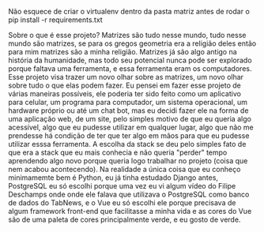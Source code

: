 Não esquece de criar o virtualenv dentro da pasta matriz antes de rodar
o pip install -r requirements.txt

Sobre o que é esse projeto?
Matrizes são tudo nesse mundo, tudo nesse mundo são matrizes, se para 
os gregos geometria era a religião deles então para mim 
matrizes são a minha religião.
Matrizes já são algo antigo na história da humanidade, mas todo seu 
potencial nunca pode ser explorado porque faltava uma ferramenta, e essa
ferramenta eram os computadores.
Esse projeto visa trazer um novo olhar sobre as matrizes, um novo olhar
sobre tudo o que elas podem fazer.
Eu pensei em fazer esse projeto de várias maneiras possíveis, ele poderia ter
sido feito como um aplicativo para celular, um programa para computador, um 
sistema operacional, um hardware próprio ou até um chat bot, mas eu 
decidi fazer ele na forma de uma aplicação web, de um site, pelo simples 
motivo de que eu queria algo acessível, algo que eu pudesse utilizar em 
qualquer lugar, algo que não me prendesse há condição de ter que ter 
algo em mãos para que eu pudesse utilizar esssa ferramenta.
A escolha da stack se deu pelo simples fato de que era a stack que eu mais
conhecia e não queria "perder" tempo aprendendo algo novo porque queria
logo trabalhar no projeto (coisa que nem acabou acontecendo).
Na realidade a única coisa que eu conheço minimamemte bem é Python, eu já 
tinha estudado Django antes, PostgreSQL eu só escolhi porque uma vez eu vi
algum vídeo do Filipe Deschamps onde onde ele falava que utilizava o 
PostgreSQL como banco de dados do TabNews, e o Vue eu só escolhi ele porque
precisava de algum framework front-end que facilitasse a minha vida 
e as cores do Vue são de uma paleta de cores principalmente verde, e eu 
gosto de verde.

